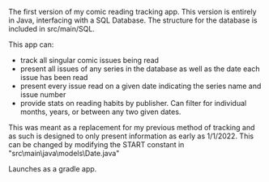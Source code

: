 The first version of my comic reading tracking app. This version is entirely in Java, interfacing with a SQL Database. The structure for the database is included in src/main/SQL. 

This app can:
- track all singular comic issues being read
- present all issues of any series in the database as well as the date each issue has been read
- present every issue read on a given date indicating the series name and issue number
- provide stats on reading habits by publisher. Can filter for individual months, years, or between any two given dates.

This was meant as a replacement for my previous method of tracking and as such is designed to only present information as early as 1/1/2022. This can be changed by modifying the START constant in "src\main\java\models\Date.java"

Launches as a gradle app.
